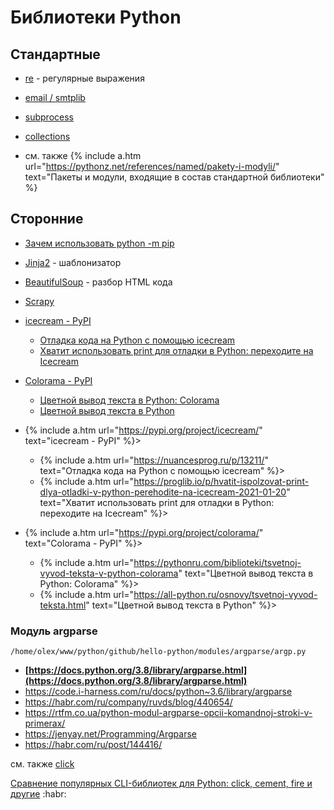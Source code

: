 # Библиотеки Python

## Стандартные 

- [re](re) - регулярные выражения
- [email / smtplib](smtplib)
- [subprocess](subprocess)
- [collections](collections)

- см. также {% include a.htm url="https://pythonz.net/references/named/pakety-i-modyli/" text="Пакеты и модули, входящие в состав стандартной библиотеки" %}

## Сторонние

- [Зачем использовать python -m pip](https://habr.com/ru/company/otus/blog/475392/)

- [Jinja2](jinja) - шаблонизатор
- [BeautifulSoup](beautifulsoup) - разбор HTML кода
- [Scrapy](https://www.digitalocean.com/community/tutorials/how-to-crawl-a-web-page-with-scrapy-and-python-3)
- [icecream - PyPI](https://pypi.org/project/icecream/)
  * [Отладка кода на Python с помощью icecream](https://nuancesprog.ru/p/13211/)
  * [Хватит использовать print для отладки в Python: переходите на Icecream](https://proglib.io/p/hvatit-ispolzovat-print-dlya-otladki-v-python-perehodite-na-icecream-2021-01-20)
- [Colorama - PyPI](https://pypi.org/project/colorama/)
  * [Цветной вывод текста в Python: Colorama](https://pythonru.com/biblioteki/tsvetnoj-vyvod-teksta-v-python-colorama)
  * [Цветной вывод текста в Python](https://all-python.ru/osnovy/tsvetnoj-vyvod-teksta.html)

- {% include a.htm url="https://pypi.org/project/icecream/" text="icecream - PyPI" %}>
  * {% include a.htm url="https://nuancesprog.ru/p/13211/" text="Отладка кода на Python с помощью icecream" %}>
  * {% include a.htm url="https://proglib.io/p/hvatit-ispolzovat-print-dlya-otladki-v-python-perehodite-na-icecream-2021-01-20" text="Хватит использовать print для отладки в Python: переходите на Icecream" %}>
- {% include a.htm url="https://pypi.org/project/colorama/" text="Colorama - PyPI" %}>
  * {% include a.htm url="https://pythonru.com/biblioteki/tsvetnoj-vyvod-teksta-v-python-colorama" text="Цветной вывод текста в Python: Colorama" %}>
  * {% include a.htm url="https://all-python.ru/osnovy/tsvetnoj-vyvod-teksta.html" text="Цветной вывод текста в Python" %}>


### Модуль argparse

`/home/olex/www/python/github/hello-python/modules/argparse/argp.py`

* **[https://docs.python.org/3.8/library/argparse.html](https://docs.python.org/3.8/library/argparse.html)**
* https://code.i-harness.com/ru/docs/python~3.6/library/argparse
* https://habr.com/ru/company/ruvds/blog/440654/
* https://rtfm.co.ua/python-modul-argparse-opcii-komandnoj-stroki-v-primerax/
* https://jenyay.net/Programming/Argparse
* https://habr.com/ru/post/144416/

см. также [click](https://click.palletsprojects.com/en/7.x/)

[Сравнение популярных CLI-библиотек для Python: click, cement, fire и другие](https://habr.com/ru/post/466999/) :habr:
